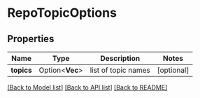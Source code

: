 # RepoTopicOptions

## Properties

Name | Type | Description | Notes
------------ | ------------- | ------------- | -------------
**topics** | Option<**Vec<String>**> | list of topic names | [optional]

[[Back to Model list]](../README.md#documentation-for-models) [[Back to API list]](../README.md#documentation-for-api-endpoints) [[Back to README]](../README.md)


